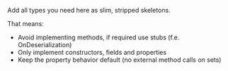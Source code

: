 Add all types you need here as slim, stripped skeletons.

That means:

* Avoid implementing methods, if required use stubs (f.e. OnDeserialization)
* Only implement constructors, fields and properties
* Keep the property behavior default (no external method calls on sets)
